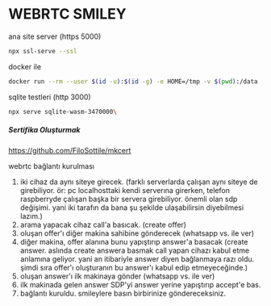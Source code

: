 # WEBRTC SMILEY

ana site server (https 5000)
```bash
npx ssl-serve --ssl
```

docker ile
```bash
docker run --rm --user $(id -u):$(id -g) -e HOME=/tmp -v $(pwd):/data -w /data -p 5000:5000 node:20.15.0-bookworm-slim npx ssl-serve --ssl
```

sqlite testleri (http 3000)
```bash
npx serve sqlite-wasm-3470000\
```

##### Sertifika Oluşturmak
https://github.com/FiloSottile/mkcert

webrtc bağlantı kurulması
1. iki cihaz da aynı siteye girecek. (farklı serverlarda çalışan aynı siteye de girebiliyor. ör: pc localhosttaki kendi serverına girerken, telefon raspberryde çalışan başka bir servera girebiliyor. önemli olan sdp değişimi. yani iki tarafın da bana şu şekilde ulaşabilirsin diyebilmesi lazım.)
2. arama yapacak cihaz call'a basıcak. (create offer)
3. oluşan offer'ı diğer makina sahibine gönderecek (whatsapp vs. ile ver)
4. diğer makina, offer alanına bunu yapıştırıp answer'a basacak (create answer. aslında create answera basmak call yapan cihazı kabul etme anlamına geliyor. yani an itibariyle answer diyen bağlanmaya razı oldu. şimdi sıra offer'ı oluşturanın bu answer'ı kabul edip etmeyeceğinde.)
5. oluşan answer'ı ilk makinaya gönder (whatsapp vs. ile ver)
6. ilk makinada gelen answer SDP'yi answer yerine yapıştırıp accept'e bas.
7. bağlantı kuruldu. smileylere basın birbirinize göndereceksiniz.